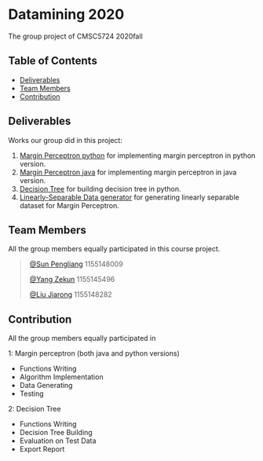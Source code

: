 # Datamining 2020
The group project of CMSC5724 2020fall

## Table of Contents

- [Deliverables](#deliverables)
- [Team Members](#team-members)
- [Contribution](#contribution)

## Deliverables
Works our group did in this project:

1. [Margin Perceptron python](https://github.com/Dopeeee/Datamining2020/tree/main/Margin%20Perceptron%20Python) for implementing margin perceptron in python version.
2. [Margin Perceptron java](https://github.com/Dopeeee/Datamining2020/tree/main/Margin_Perceptron_Java) for implementing margin perceptron in java version.
3. [Decision Tree](https://github.com/Dopeeee/Datamining2020/tree/main/Decision%20Tree%20Python) for building decision tree in python.
4. [Linearly-Separable Data generator](https://github.com/Dopeeee/Datamining2020/tree/main/data) for generating linearly separable dataset for Margin Perceptron.

## Team Members

All the group members equally participated in this course project.  

> ​	[@Sun Pengliang](https://github.com/sunpengliang)  1155148009
> 
> ​	[@Yang Zekun](https://github.com/Dopeeee)          1155145496
> 
> ​	[@Liu Jiarong](https://github.com/laukawing)      1155148282
>

## Contribution

All the group members equally participated in   

1: Margin perceptron (both java and python versions)
* Functions Writing
* Algorithm Implementation
* Data Generating
* Testing

2: Decision Tree
* Functions Writing
* Decision Tree Building
* Evaluation on Test Data
* Export Report

